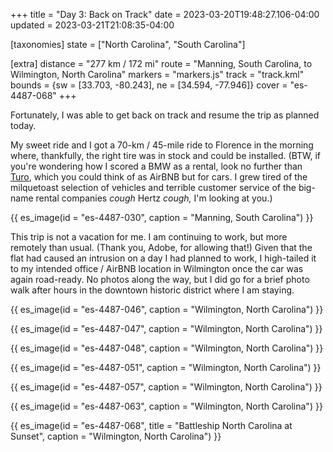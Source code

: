 +++
title = "Day 3: Back on Track"
date = 2023-03-20T19:48:27.106-04:00
updated = 2023-03-21T21:08:35-04:00

[taxonomies]
state = ["North Carolina", "South Carolina"]

[extra]
distance = "277 km / 172 mi"
route = "Manning, South Carolina, to Wilmington, North Carolina"
markers = "markers.js"
track = "track.kml"
bounds = {sw = [33.703, -80.243], ne = [34.594, -77.946]}
cover = "es-4487-068"
+++

Fortunately, I was able to get back on track and resume the trip as planned today.

<!-- more -->

My sweet ride and I got a 70-km / 45-mile ride to Florence in the morning where, thankfully, the right tire was in stock and could be installed. (BTW, if you're wondering how I scored a BMW as a rental, look no further than [Turo](https://turo.com), which you could think of as AirBNB but for cars. I grew tired of the milquetoast selection of vehicles and terrible customer service of the big-name rental companies _cough_ Hertz _cough,_ I'm looking at you.)

{{ es_image(id = "es-4487-030", caption = "Manning, South Carolina") }}

This trip is not a vacation for me. I am continuing to work, but more remotely than usual. (Thank you, Adobe, for allowing that!) Given that the flat had caused an intrusion on a day I had planned to work, I high-tailed it to my intended office / AirBNB location in Wilmington once the car was again road-ready. No photos along the way, but I did go for a brief photo walk after hours in the downtown historic district where I am staying.

{{ es_image(id = "es-4487-046", caption = "Wilmington, North Carolina") }}

{{ es_image(id = "es-4487-047", caption = "Wilmington, North Carolina") }}

{{ es_image(id = "es-4487-048", caption = "Wilmington, North Carolina") }}

{{ es_image(id = "es-4487-051", caption = "Wilmington, North Carolina") }}

{{ es_image(id = "es-4487-057", caption = "Wilmington, North Carolina") }}

{{ es_image(id = "es-4487-063", caption = "Wilmington, North Carolina") }}

{{ es_image(id = "es-4487-068", title = "Battleship North Carolina at Sunset", caption = "Wilmington, North Carolina") }}
